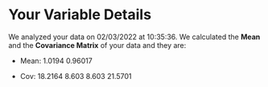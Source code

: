 # Your Variable Details
We analyzed your data on 02/03/2022 at 10:35:36. We calculated the **Mean** and the **Covariance Matrix** of your data and they are:
* Mean: 
	1.0194
	0.96017

* Cov: 
	18.2164	8.603
	8.603	21.5701